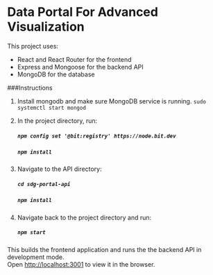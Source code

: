 
# Data Portal For Advanced Visualization 

This project uses: 
- React and React Router for the frontend
- Express and Mongoose for the backend API
- MongoDB for the database

###Instructions

1. Install mongodb and make sure MongoDB service is running.
    `sudo systemctl start mongod`

2. In the project directory, run:
    ##### `npm config set '@bit:registry' https://node.bit.dev`
    ##### `npm install` 

3. Navigate to the API directory: 
    ##### `cd sdg-portal-api` 
    ##### `npm install`
    
4. Navigate back to the project directory and run: 
    ##### `npm start`


This builds the frontend application and runs the the backend API in development mode.<br />
Open [http://localhost:3001](http://localhost:3001) to view it in the browser.



